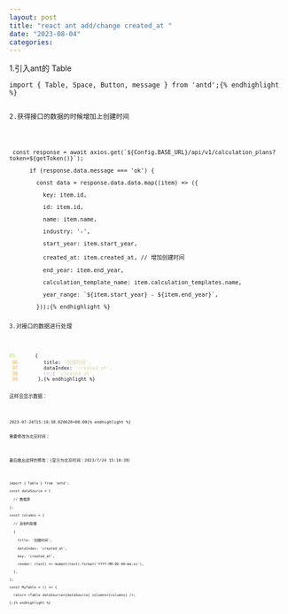 ```yaml
---
layout: post
title: "react ant add/change created_at "
date: "2023-08-04"
categories: 
---
```

<p>1.引入ant的 Table</p>

<pre>
<code>import { Table, Space, Button, message } from &#39;antd&#39;;{% endhighlight %}

<p>2.获得接口的数据的时候增加上创建时间</p>

<pre>
<code>&nbsp;const response = await axios.get(`${Config.BASE_URL}/api/v1/calculation_plans?token=${getToken()}`);

&nbsp;&nbsp;&nbsp;&nbsp;&nbsp; if (response.data.message === &#39;ok&#39;) {

&nbsp;&nbsp;&nbsp;&nbsp;&nbsp;&nbsp;&nbsp; const data = response.data.data.map((item) =&gt; ({

&nbsp;&nbsp;&nbsp;&nbsp;&nbsp;&nbsp;&nbsp;&nbsp;&nbsp; key: item.id,

&nbsp;&nbsp;&nbsp;&nbsp;&nbsp;&nbsp;&nbsp;&nbsp;&nbsp; id: item.id,

&nbsp;&nbsp;&nbsp;&nbsp;&nbsp;&nbsp;&nbsp;&nbsp;&nbsp; name: item.name,

&nbsp;&nbsp;&nbsp;&nbsp;&nbsp;&nbsp;&nbsp;&nbsp;&nbsp; industry: &#39;-&#39;,

&nbsp;&nbsp;&nbsp;&nbsp;&nbsp;&nbsp;&nbsp;&nbsp;&nbsp; start_year: item.start_year,

&nbsp;&nbsp;&nbsp;&nbsp;&nbsp;&nbsp;&nbsp;&nbsp;&nbsp; created_at: item.created_at, // 增加创建时间

&nbsp;&nbsp;&nbsp;&nbsp;&nbsp;&nbsp;&nbsp;&nbsp;&nbsp; end_year: item.end_year,

&nbsp;&nbsp;&nbsp;&nbsp;&nbsp;&nbsp;&nbsp;&nbsp;&nbsp; calculation_template_name: item.calculation_templates.name,

&nbsp;&nbsp;&nbsp;&nbsp;&nbsp;&nbsp;&nbsp;&nbsp;&nbsp; year_range: `${item.start_year} - ${item.end_year}`,

&nbsp;&nbsp;&nbsp;&nbsp;&nbsp;&nbsp;&nbsp; }));{% endhighlight %}

<p>3.对接口的数据进行处理</p>

<pre>
<code><span style="color:#abe338">95 </span>      {
 <span style="color:#f5ab35">96</span>         title: <span style="color:#d4d0ab">&#39;创建时间&#39;,</span>
 <span style="color:#f5ab35">97</span>         dataIndex: <span style="color:#d4d0ab">&#39;created_at&#39;,</span>
 <span style="color:#f5ab35">98</span>         <span style="color:#dcc6e0">key</span>: <span style="color:#d4d0ab">&#39;created_at&#39;,</span>
 <span style="color:#f5ab35">99</span>       },{% endhighlight %}

<p>这样会显示数据：</p>

<pre>
<code>2023-07-24T15:10:38.820628+08:00{% endhighlight %}

<p>需要修改为北京时间：</p>

<p>最后做出这样的修改：(显示为北京时间：2023/7/24 15:10:38）</p>

<pre>
<code>import { Table } from &#39;antd&#39;;

const dataSource = [

&nbsp; // 数据源

];

const columns = [

&nbsp; // 其他列配置

&nbsp; {

&nbsp;&nbsp;&nbsp; title: &#39;创建时间&#39;,

&nbsp;&nbsp;&nbsp; dataIndex: &#39;created_at&#39;,

&nbsp;&nbsp;&nbsp; key: &#39;created_at&#39;,

&nbsp;&nbsp;&nbsp; render: (text) =&gt; moment(text).format(&#39;YYYY-MM-DD HH:mm:ss&#39;),

&nbsp; },

];

const MyTable = () =&gt; {

&nbsp; return &lt;Table dataSource={dataSource} columns={columns} /&gt;;

};{% endhighlight %}

